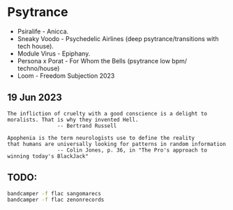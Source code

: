 # Psytrance 
- Psiralife - Anicca.
- Sneaky Voodo - Psychedelic Airlines (deep psytrance/transitions with tech house).
- Module Virus - Epiphany.
- Persona x Porat - For Whom the Bells (psytrance low bpm/ techno/house)
- Loom - Freedom Subjection 2023


## 19 Jun 2023

```quote
The infliction of cruelty with a good conscience is a delight to moralists. That is why they invented Hell.
                -- Bertrand Russell
```

```quote
Apophenia is the term neurologists use to define the reality
that humans are universally looking for patterns in random information
                -- Colin Jones, p. 36, in "The Pro's approach to winning today's BlackJack"
```

## TODO:
```bash
bandcamper -f flac sangomarecs
bandcamper -f flac zenonrecords
```
